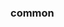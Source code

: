 <!-- Space: Projects -->
<!-- Parent: EmailSignature -->
<!-- Title: Examples EmailSignature -->

<!-- Label: Examples -->
<!-- Include: ./../disclaimer.md -->
<!-- Include: ac:toc -->

### common
